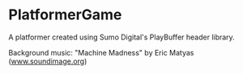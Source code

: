 # PlatformerGame

A platformer created using Sumo Digital's PlayBuffer header library.

Background music:
"Machine Madness" by Eric Matyas (www.soundimage.org)
